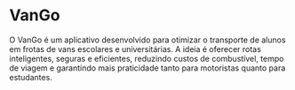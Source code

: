 # VanGo
O VanGo é um aplicativo desenvolvido para otimizar o transporte de alunos em frotas de vans escolares e universitárias. A ideia é oferecer rotas inteligentes, seguras e eficientes, reduzindo custos de combustível, tempo de viagem e garantindo mais praticidade tanto para motoristas quanto para estudantes.

